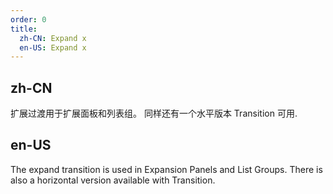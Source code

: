 ```yaml
---
order: 0
title:
  zh-CN: Expand x
  en-US: Expand x
---
```


## zh-CN

扩展过渡用于扩展面板和列表组。 同样还有一个水平版本 Transition 可用.

## en-US

The expand transition is used in Expansion Panels and List Groups. There is also a horizontal version available with Transition.
